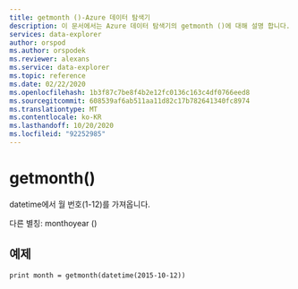 ```yaml
---
title: getmonth ()-Azure 데이터 탐색기
description: 이 문서에서는 Azure 데이터 탐색기의 getmonth ()에 대해 설명 합니다.
services: data-explorer
author: orspod
ms.author: orspodek
ms.reviewer: alexans
ms.service: data-explorer
ms.topic: reference
ms.date: 02/22/2020
ms.openlocfilehash: 1b3f87c7be8f4b2e12fc0136c163c4df0766eed8
ms.sourcegitcommit: 608539af6ab511aa11d82c17b782641340fc8974
ms.translationtype: MT
ms.contentlocale: ko-KR
ms.lasthandoff: 10/20/2020
ms.locfileid: "92252985"
---
```

# <a name="getmonth"></a>getmonth()

datetime에서 월 번호(1-12)를 가져옵니다.

다른 별칭: monthoyear ()

## <a name="example"></a>예제

<!-- csl: https://help.kusto.windows.net/Samples -->
```kusto
print month = getmonth(datetime(2015-10-12))
```
